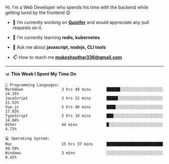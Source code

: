 Hi, I'm a Web Developer who spends his time with the backend while getting lured by the frontend 😜

- 🔭 I’m currently working on **[Quizifer](https://github.com/SutharMukesh/Quizifer/)** and would appreciate any pull requests on it.

- 🌱 I’m currently learning **redis, kubernetes**

- 💬 Ask me about **javascript, nodejs, CLI tools**

- 📫 How to reach me **mukeshsuthar336@gmail.com**

---
<!--START_SECTION:waka-->
📊 **This Week I Spent My Time On** 

```text
💬 Programming Languages: 
Markdown                 3 hrs 49 mins       ██████░░░░░░░░░░░░░░░░░░░   24.35% 
JavaScript               3 hrs 22 mins       █████░░░░░░░░░░░░░░░░░░░░   21.53% 
Vue.js                   2 hrs 40 mins       ████░░░░░░░░░░░░░░░░░░░░░   17.03% 
TypeScript               2 hrs 19 mins       ███░░░░░░░░░░░░░░░░░░░░░░   14.84% 
Other                    44 mins             █░░░░░░░░░░░░░░░░░░░░░░░░   4.73%

💻 Operating System: 
Mac                      15 hrs 37 mins      █████████████████████████   99.58% 
Windows                  3 mins              ░░░░░░░░░░░░░░░░░░░░░░░░░   0.42%

```


<!--END_SECTION:waka-->
